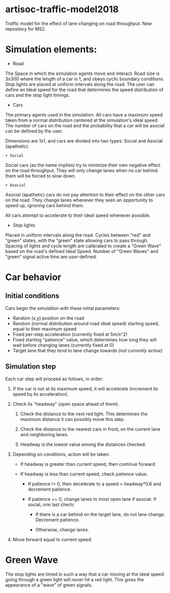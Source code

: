 # artisoc-traffic-model2018

Traffic model for the effect of lane changing on road throughput. New repository for MS2.

# Simulation elements:
* Road

The Space in which the simulation agents move and interact. 
Road size is 3x300 where the length of a car is 1, and obeys cyclic boundary conditions. 
Stop lights are placed at uniform intervals along the road.
The user can define an Ideal speed for the road that determines the speed distribution of cars and the stop light timings.

* Cars

The primary agents used in the simulation.
All cars have a maximum speed taken from a normal distribution centered at the simulation's ideal speed.
The number of cars on the road and the probability that a car will be asocial can be defined by the user.

Dimensions are  1x1, and cars are divided into two types: Social and Asocial (apathetic).

    + Social

Social cars (as the name implies) try to minimize their own negative effect on the road throughput. 
They will only change lanes when no car behind them will be forced to slow down.

    + Asocial

Asocial (apathetic) cars do not pay attention to their effect on the other cars on the road.
They change lanes whenever they seen an opportunity to speed up, ignoring cars behind them.

All cars attempt to accelerate to their ideal speed whenever possible.

* Stop lights

Placed in uniform intervals along the road.
Cycles between "red" and "green" states, with the "green" state allowing cars to pass through.
Spacing of lights and cycle length are calibrated to create a "Green Wave" based on the road's defined Ideal Speed.
Number of "Green Waves" and "green" signal active time are user-defined.

# Car behavior

## Initial conditions

Cars begin the simulation with these initial parameters:
* Random (x,y) position on the road
* Random (normal distribution around road ideal speed) starting speed, equal to their maximum speed
* Fixed per-step acceleration (currently fixed at 5m/s^2)
* Fixed starting "patience" value, which determines how long they will wait before changing lanes (currently fixed at 0)
* Target lane that they tend to lane change towards *(not currently active)*

## Simulation step
Each car step will proceed as follows, in order:

1. If the car is not at its maximum speed, it will accelerate (increment its speed by its acceleration).

2. Check its "headway" (open space ahead of them).

    1. Check the distance to the next red light. This determines the maximum distance it can possibly move this step.

    2. Check the distance to the nearest cars in front, on the current lane and neighboring lanes.

    3. Headway is the lowest value among the distances checked.

3. Depending on conditions, action will be taken:

    * If headway is greater than current speed, then continue forward.

    * If headway is less than current speed, check patience value.

        * If patience != 0, then decelerate to a speed = headway\*0.6 and decrement patience.

        * If patience == 0, change lanes to most open lane if asocial. If social, one last check:

            * If there is a car behind on the target lane, do not lane change. Decrement patience.

            * Otherwise, change lanes.

4. Move forward equal to current speed.

# Green Wave

The stop lights are timed in such a way that a car moving at the ideal speed going through a green light will *never* hit a red light.
This gives the appearance of a "wave" of green signals.